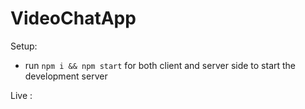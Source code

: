 # VideoChatApp

Setup:
- run ```npm i && npm start``` for both client and server side to start the development server

Live :
